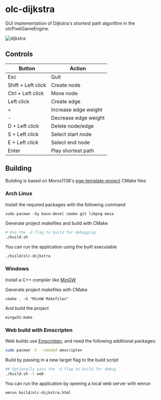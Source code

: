 # olc-dijkstra

GUI implementation of Dijkstra's shortest path algorithm in the olcPixelGameEngine.

![dijkstra](https://user-images.githubusercontent.com/39678448/184523029-138e6915-8f88-4b95-a595-20350363bdbf.gif)

## Controls

| Button | Action |
| ----------- | ----------- |
| Esc | Quit |
| Shift + Left click | Create node |
| Ctrl + Left click | Move node |
| Left click | Create edge |
| = | Increase edge weight |
| - | Decrease edge weight |
| D + Left click | Delete node/edge |
| S + Left click | Select start node |
| E + Left click | Select end node |
| Enter | Play shortest path |

## Building

Building is based on Moros1138's [pge-template-project](https://github.com/Moros1138/pge-template-project) CMake files

### Arch Linux

Install the required packages with the following command

`sudo pacman -Sy base-devel cmake git libpng mesa`

Generate project makefiles and build with CMake

```bash
# Use the -d flag to build for debugging
./build.sh
```

You can run the application using the built executable

```bash
./build/olc-dijkstra
```

### Windows

Install a C++ compiler like [MinGW](https://sourceforge.net/projects/mingw/)

Generate project makefiles with CMake

`cmake . -G "MinGW Makefiles"`

And build the project

`mingw32-make`

### Web build with Emscripten
Web builds use [Emscripten](https://github.com/emscripten-core/emscripten), and need the following additional packages:

```bash
sudo pacman -S --needed emscripten
```

Build by passing in a new target flag to the build script

```bash
## Optionally pass the -d flag to build for debug
./build.sh -t web
```

You can run the application by opening a local web server with emrun

```bash
emrun build/olc-dijkstra.html
```
